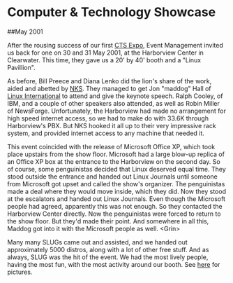 <a name="top"></a>
# Computer &amp; Technology Showcase


##May 2001

After the rousing success of our first [CTS Expo][history-2000-09], Event
Management invited us back for one on 30 and 31 May 2001, at the Harborview
Center in Clearwater. This time, they gave us a 20' by 40' booth and a "Linux
Pavillion".

As before, Bill Preece and Diana Lenko did the lion's share of the work, aided
and abetted by [NKS][nks]. They managed to get Jon "maddog" Hall of
[Linux International][li] to attend and give the keynote speech. Ralph Cooley,
of IBM, and a couple of other speakers also attended, as well as Robin Miller of
NewsForge. Unfortunately, the Harborview had made no arrangement for high speed
internet access, so we had to make do with 33.6K through Harborview's PBX. But
NKS hooked it all up to their very impressive rack system, and provided internet
access to any machine that needed it.

This event coincided with the release of Microsoft Office XP, which took place
upstairs from the show floor. Microsoft had a large blow-up replica of an Office
XP box at the entrance to the Harborview on the second day. So of course, some
penguinistas decided that Linux deserved equal time. They stood outside the 
entrance and handed out Linux Journals until someone from Microsoft got upset
and called the show's organizer. The penguinistas made a deal where they would
move inside, which they did. Now they stood at the escalators and handed out
Linux Journals. Even though the Microsoft people had agreed, apparently this was
not enough. So they contacted the Harborview Center directly. Now the
penguinistas were forced to return to the show floor. But they'd made their
point. And somewhere in all this, Maddog got into it with the Microsoft people
as well. &lt;Grin&gt;

Many many SLUGs came out and assisted, and we handed out approximately 5000
distros, along with a lot of other free stuff. And as always, SLUG was the hit
of the event. We had the most lively people, having the most fun, with the most
activity around our booth. See [here][nks-cts] for pictures.

[history-2000-09]: /page/history.php#2000-09
[nks]: http://www.nks.net
[nks-cts]: http://www.nks.net/CTS/
[li]: http://www.li.org